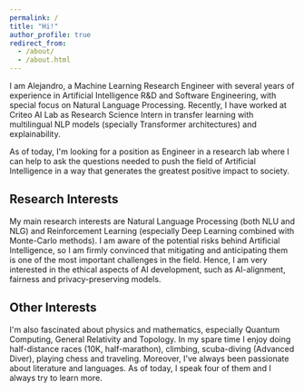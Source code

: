 ```yaml
---
permalink: /
title: "Hi!"
author_profile: true
redirect_from:
  - /about/
  - /about.html
---
```



I am Alejandro, a Machine Learning Research Engineer with several years of experience in Artificial Intelligence R&D and Software Engineering, with special focus on Natural Language Processing. Recently, I have worked at Criteo AI Lab as Research Science Intern in transfer learning with multilingual NLP models (specially Transformer architectures) and explainability.

As of today, I'm looking for a position as Engineer in a research lab where I can help to ask the questions needed to push the field of Artificial Intelligence in a way that generates the greatest positive impact to society.


## Research Interests

My main research interests are Natural Language Processing (both NLU and NLG) and Reinforcement Learning (especially Deep Learning combined with Monte-Carlo methods). I am aware of the potential risks behind Artificial Intelligence, so I am firmly convinced that mitigating and anticipating them is one of the most important challenges in the field. Hence, I am very interested in the ethical aspects of AI development, such as AI-alignment, fairness and privacy-preserving models.
## Other Interests
I'm also fascinated about physics and mathematics, especially Quantum Computing, General Relativity and Topology. In my spare time I enjoy doing half-distance races (10K, half-marathon), climbing, scuba-diving (Advanced Diver), playing chess and traveling. Moreover, I've always been passionate about literature and languages. As of today, I speak four of them and I always try to learn more.

